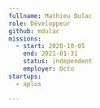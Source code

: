 ```yaml
---
fullname: Mathieu Dulac
role: Développeur
github: mdulac
missions:
  - start: 2020-10-05
    end: 2021-01-31
    status: independent
    employer: Octo
startups:
  - aplus

---
```

